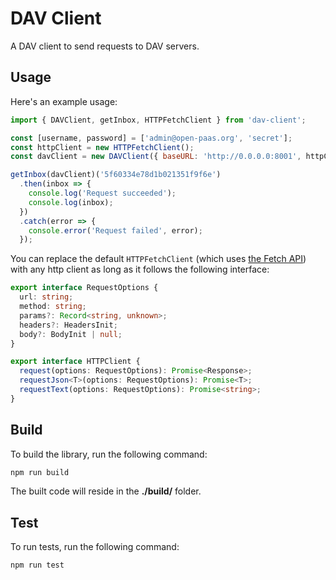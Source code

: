# DAV Client

A DAV client to send requests to DAV servers.

## Usage

Here's an example usage:

```javascript
import { DAVClient, getInbox, HTTPFetchClient } from 'dav-client';

const [username, password] = ['admin@open-paas.org', 'secret'];
const httpClient = new HTTPFetchClient();
const davClient = new DAVClient({ baseURL: 'http://0.0.0.0:8001', httpClient, headers: { Authorization: `Basic ${Buffer.from([username, password].join(':')).toString('base64')}`} });

getInbox(davClient)('5f60334e78d1b021351f9f6e')
  .then(inbox => {
    console.log('Request succeeded');
    console.log(inbox);
  })
  .catch(error => {
    console.error('Request failed', error);
  });
```

You can replace the default `HTTPFetchClient` (which uses [the Fetch API](https://developer.mozilla.org/en-US/docs/Web/API/Fetch_API)) with any http client as long as it follows the following interface:

```typescript
export interface RequestOptions {
  url: string;
  method: string;
  params?: Record<string, unknown>;
  headers?: HeadersInit;
  body?: BodyInit | null;
}

export interface HTTPClient {
  request(options: RequestOptions): Promise<Response>;
  requestJson<T>(options: RequestOptions): Promise<T>;
  requestText(options: RequestOptions): Promise<string>;
}
```

## Build

To build the library, run the following command:

```bash
npm run build
```

The built code will reside in the **./build/** folder.

## Test

To run tests, run the following command:

```bash
npm run test
```
